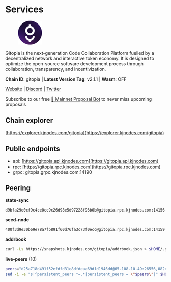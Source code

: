 # Services

<figure><img src="https://raw.githubusercontent.com/kj89/cosmos-images/main/logos/gitopia.png" alt=""><figcaption></figcaption></figure>

Gitopia is the next-generation Code Collaboration Platform fuelled by  a decentralized network and interactive token economy. It is designed  to optimize the open-source software development process through  collaboration, transparency, and incentivization.

**Chain ID**: gitopia | **Latest Version Tag**: v2.1.1 | **Wasm**: OFF

[Website](https://gitopia.com/) | [Discord](https://discord.gg/hFTXCGNYDZ) | [Twitter](https://twitter.com/gitopiaDAO)



Subscribe to our free [🤖 Mainnet Proposal Bot](https://t.me/kjnodes_proposal_bot) to never miss upcoming proposals


## Chain explorer
[https://explorer.kjnodes.com/gitopia](https://explorer.kjnodes.com/gitopia)

## Public endpoints

* api: [https://gitopia.api.kjnodes.com](https://gitopia.api.kjnodes.com)
* rpc: [https://gitopia.rpc.kjnodes.com](https://gitopia.rpc.kjnodes.com)
* grpc: gitopia.grpc.kjnodes.com:14190

## Peering

**state-sync**

```text
d9bfa29e0cf9c4ce0cc9c26d98e5d97228f93b0b@gitopia.rpc.kjnodes.com:14156
```

**seed-node**

```text
400f3d9e30b69e78a7fb891f60d76fa3c73f0ecc@gitopia.rpc.kjnodes.com:14159
```

**addrbook**
```bash
curl -Ls https://snapshots.kjnodes.com/gitopia/addrbook.json > $HOME/.gitopia/config/addrbook.json
```

**live-peers** (10)
```bash
peers="d25a718d491f52efdfd31e8dfdeaa69d1d1946dd@65.108.10.49:26556,082e95b5d5351e68dcfb24dff802f9064cfd5a4c@65.109.92.241:51056,e06b2be5c4ecee659e744da39d07b42f6f9e300c@192.99.44.79:11356,abca18ed112719b4f0a23932797dba2733f0fd44@23.88.5.169:25656,d724628333e34992ae0b46b7ae060cb31b06c1be@162.19.237.134:26656,4adfa5889675e1e91ea4459e15ff4a0ba53e7828@65.108.224.156:19656,ebc272824924ea1a27ea3183dd0b9ba713494f83@195.3.220.140:27036,5e8a5481a314430e24de0919e18ffae394c269f6@51.159.221.31:26656,f9b892ea2e8ed8aa83f7b98e7e47371c23b01924@213.239.207.175:36656,d9bfa29e0cf9c4ce0cc9c26d98e5d97228f93b0b@65.109.88.38:14156"
sed -i -e "s|^persistent_peers *=.*|persistent_peers = \"$peers\"|" $HOME/.gitopia/config/config.toml
```
